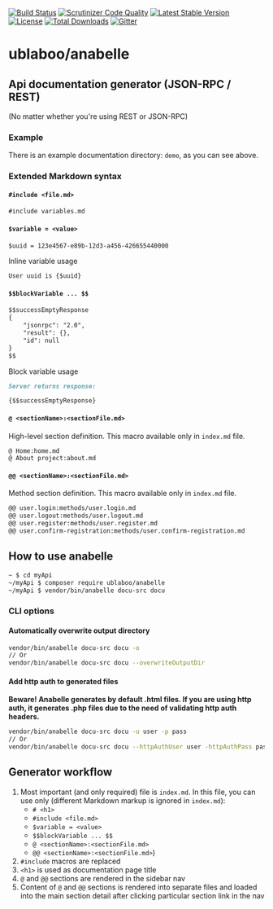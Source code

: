 [![Build Status](https://travis-ci.org/ublaboo/anabelle.svg?branch=master)](https://travis-ci.org/ublaboo/anabelle)
[![Scrutinizer Code Quality](https://scrutinizer-ci.com/g/ublaboo/anabelle/badges/quality-score.png?b=master)](https://scrutinizer-ci.com/g/ublaboo/anabelle/?branch=master)
[![Latest Stable Version](https://poser.pugx.org/ublaboo/anabelle/v/stable)](https://packagist.org/packages/ublaboo/anabelle)
[![License](https://poser.pugx.org/ublaboo/anabelle/license)](https://packagist.org/packages/ublaboo/anabelle)
[![Total Downloads](https://poser.pugx.org/ublaboo/anabelle/downloads)](https://packagist.org/packages/ublaboo/anabelle)
[![Gitter](https://img.shields.io/gitter/room/nwjs/nw.js.svg)](https://gitter.im/ublaboo/help)

ublaboo/anabelle
================

## Api documentation generator (JSON-RPC / REST)

(No matter whether you're using REST or JSON-RPC)

### Example

There is an example documentation directory: `demo`, as you can see above.

### Extended Markdown syntax

#### `#include <file.md>`

```md
#include variables.md
```

#### `$variable = <value>`

```md
$uuid = 123e4567-e89b-12d3-a456-426655440000
```

Inline variable usage

```md
User uuid is {$uuid}
```

#### `$$blockVariable ... $$`

```md
$$successEmptyResponse
{
	"jsonrpc": "2.0",
	"result": {},
	"id": null
}
$$
```

Block variable usage

```md
Server returns response:

{$$successEmptyResponse}
```

#### `@ <sectionName>:<sectionFile.md>`

High-level section definition. This macro available only in `index.md` file.

```md
@ Home:home.md
@ About project:about.md
```

#### `@@ <sectionName>:<sectionFile.md>`

Method section definition. This macro available only in `index.md` file.

```md
@@ user.login:methods/user.login.md
@@ user.logout:methods/user.logout.md
@@ user.register:methods/user.register.md
@@ user.confirm-registration:methods/user.confirm-registration.md
```


## How to use anabelle

```bash
~ $ cd myApi
~/myApi $ composer require ublaboo/anabelle
~/myApi $ vendor/bin/anabelle docu-src docu
```

### CLI options

#### Automatically overwrite output directory

```bash
vendor/bin/anabelle docu-src docu -o
// Or
vendor/bin/anabelle docu-src docu --overwriteOutputDir
```

#### Add http auth to generated files

**Beware! Anabelle generates by default .html files. If you are using http auth, it generates .php files due to the need of validating http auth headers.**

```bash
vendor/bin/anabelle docu-src docu -u user -p pass
// Or
vendor/bin/anabelle docu-src docu --httpAuthUser user -httpAuthPass pass
```

## Generator workflow

1. Most important (and only required) file is `index.md`. In this file, you can use only (different Markdown markup is ignored in `index.md`):
	- `# <h1>`
	- `#include <file.md>`
	- `$variable = <value>`
	- `$$blockVariable ... $$`
	- `@ <sectionName>:<sectionFile.md>`
	- `@@ <sectionName>:<sectionFile.md>`)
1. `#include` macros are replaced
1. `<h1>` is used as documentation page title
1. `@` and `@@` sections are rendered in the sidebar nav
1. Content of `@` and `@@` sections is rendered into separate files and loaded into the main section detail after clicking particular section link in the nav
